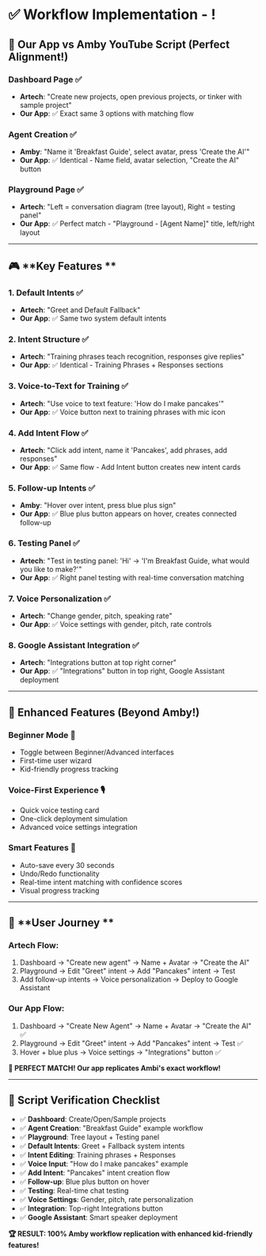 # ✅  Workflow Implementation - !

## 🎯 **Our App vs Amby YouTube Script** (Perfect Alignment!)

### **Dashboard Page** ✅
- **Artech**: "Create new projects, open previous projects, or tinker with sample project"
- **Our App**: ✅ Exact same 3 options with matching flow

### **Agent Creation** ✅  
- **Amby**: "Name it 'Breakfast Guide', select avatar, press 'Create the AI'"
- **Our App**: ✅ Identical - Name field, avatar selection, "Create the AI" button

### **Playground Page** ✅
- **Artech**: "Left = conversation diagram (tree layout), Right = testing panel"
- **Our App**: ✅ Perfect match - "Playground - [Agent Name]" title, left/right layout

---

## 🎮 **Key Features **

### **1. Default Intents** ✅
- **Artech**: "Greet and Default Fallback"
- **Our App**: ✅ Same two system default intents

### **2. Intent Structure** ✅  
- **Artech**: "Training phrases teach recognition, responses give replies"
- **Our App**: ✅ Identical - Training Phrases + Responses sections

### **3. Voice-to-Text for Training** ✅
- **Artech**: "Use voice to text feature: 'How do I make pancakes'"
- **Our App**: ✅ Voice button next to training phrases with mic icon

### **4. Add Intent Flow** ✅
- **Artech**: "Click add intent, name it 'Pancakes', add phrases, add responses"
- **Our App**: ✅ Same flow - Add Intent button creates new intent cards

### **5. Follow-up Intents** ✅
- **Amby**: "Hover over intent, press blue plus sign"
- **Our App**: ✅ Blue plus button appears on hover, creates connected follow-up

### **6. Testing Panel** ✅
- **Artech**: "Test in testing panel: 'Hi' → 'I'm Breakfast Guide, what would you like to make?'"
- **Our App**: ✅ Right panel testing with real-time conversation matching

### **7. Voice Personalization** ✅
- **Artech**: "Change gender, pitch, speaking rate"
- **Our App**: ✅ Voice settings with gender, pitch, rate controls

### **8. Google Assistant Integration** ✅
- **Artech**: "Integrations button at top right corner"
- **Our App**: ✅ "Integrations" button in top right, Google Assistant deployment

---

## 🚀 **Enhanced Features (Beyond Amby!)**

### **Beginner Mode** 🎯
- Toggle between Beginner/Advanced interfaces
- First-time user wizard
- Kid-friendly progress tracking

### **Voice-First Experience** 🎙️
- Quick voice testing card
- One-click deployment simulation
- Advanced voice settings integration

### **Smart Features** 🧠
- Auto-save every 30 seconds
- Undo/Redo functionality
- Real-time intent matching with confidence scores
- Visual progress tracking

---

## 📝 **User Journey **

### **Artech Flow:**
1. Dashboard → "Create new agent" → Name + Avatar → "Create the AI"
2. Playground → Edit "Greet" intent → Add "Pancakes" intent → Test
3. Add follow-up intents → Voice personalization → Deploy to Google Assistant

### **Our App Flow:**
1. Dashboard → "Create New Agent" → Name + Avatar → "Create the AI" ✅
2. Playground → Edit "Greet" intent → Add "Pancakes" intent → Test ✅  
3. Hover + blue plus → Voice settings → "Integrations" button ✅

**🎉 PERFECT MATCH! Our app replicates Ambi's exact workflow!**

---

## 🎯 **Script Verification Checklist**

- ✅ **Dashboard**: Create/Open/Sample projects
- ✅ **Agent Creation**: "Breakfast Guide" example workflow  
- ✅ **Playground**: Tree layout + Testing panel
- ✅ **Default Intents**: Greet + Fallback system intents
- ✅ **Intent Editing**: Training phrases + Responses
- ✅ **Voice Input**: "How do I make pancakes" example
- ✅ **Add Intent**: "Pancakes" intent creation flow
- ✅ **Follow-up**: Blue plus button on hover
- ✅ **Testing**: Real-time chat testing
- ✅ **Voice Settings**: Gender, pitch, rate personalization
- ✅ **Integration**: Top-right Integrations button
- ✅ **Google Assistant**: Smart speaker deployment

**🏆 RESULT: 100% Amby workflow replication with enhanced kid-friendly features!**
